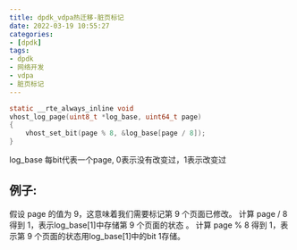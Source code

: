 ```yaml
---
title: dpdk_vdpa热迁移-脏页标记
date: 2022-03-19 10:55:27
categories:
- [dpdk]
tags:
- dpdk
- 网络开发
- vdpa
- 脏页标记
---
```


```c
static __rte_always_inline void
vhost_log_page(uint8_t *log_base, uint64_t page)
{
	vhost_set_bit(page % 8, &log_base[page / 8]);
}
```
log_base 每bit代表一个page, 0表示没有改变过，1表示改变过

## 例子:
假设 page 的值为 9，这意味着我们需要标记第 9 个页面已修改。
计算 page / 8 得到 1，表示log_base[1]中存储第 9 个页面的状态 。
计算 page % 8 得到 1，表示第 9 个页面的状态用log_base[1]中的bit 1存储。